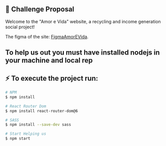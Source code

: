 ## 🚀 Challenge Proposal
Welcome to the "Amor e Vida" website, a recycling and income generation  social project!

The figma of the site:
[FigmaAmorEVida](https://www.figma.com/file/4pOjKNSP8N8AC2GMYm7iOo/Amor-e-Vida?node-id=0-1&t=d6XSLXFr2GyuvtEh-0). 
<br>

## To help us out you must have installed nodejs in your machine and local rep 

## :zap: To execute the project run:

```bash
# NPM 
$ npm install

# React Router Dom
$ npm install react-router-dom@6

# SASS
$ npm install --save-dev sass

# Start Helping us
$ npm start
```